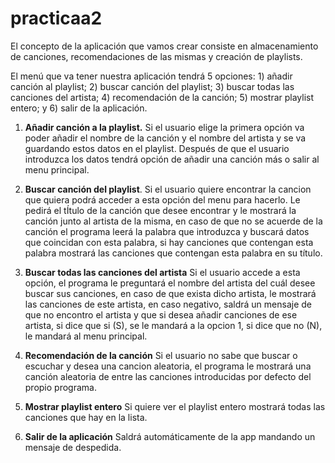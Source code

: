 # practicaa2

El concepto de la aplicación que vamos crear consiste en almacenamiento de canciones, recomendaciones de las mismas y creación de playlists.

El menú que va tener nuestra aplicación tendrá 5 opciones: 1) añadir canción al playlist; 2) buscar canción del playlist; 3) buscar todas las canciones del artista; 4) recomendación de la canción; 5) mostrar playlist entero; y 6) salir de la aplicación.

1. **Añadir canción a la playlist.** Si el usuario elige la primera opción va poder añadir el nombre de la canción y el nombre del artista y se va guardando estos datos en el playlist. Después de que el usuario introduzca los datos tendrá opción de añadir una canción más o salir al menu principal.

2. **Buscar canción del playlist**. Si el usuario quiere encontrar la cancion que quiera podrá acceder a esta opción del menu para hacerlo. Le pedirá el tÍtulo de la canción que desee encontrar y le mostrará la canción junto al artista de la misma, en caso de que no se acuerde de la canción el programa leerá la palabra que introduzca y buscará datos que coincidan con esta palabra, si hay canciones que contengan esta palabra mostrará las canciones que contengan esta palabra en su título.

3. **Buscar todas las canciones del artista** Si el usuario accede a esta opción, el programa le preguntará el nombre del artista del cuál desee buscar sus canciones, en caso de que exista dicho artista, le mostrará las canciones de este artista, en caso negativo, saldrá un mensaje de que no encontro el artista y que si desea añadir canciones de ese artista, si dice que si (S), se le mandará a la opcion 1, si dice que no (N), le mandará al menu principal. 

4. **Recomendación de la canción** Si el usuario no sabe que buscar o escuchar y desea una cancion aleatoria, el programa le mostrará una canción aleatoria de entre las canciones introducidas por defecto del propio programa.

5. **Mostrar playlist entero** Si quiere ver el playlist entero mostrará todas las canciones que hay en la lista.

6. **Salir de la aplicación** Saldrá automáticamente de la app mandando un mensaje de despedida.

